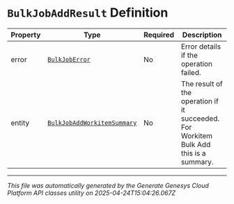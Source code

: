 # `BulkJobAddResult` Definition

| Property | Type | Required | Description |
|----------|------|----------|-------------|
| error | [`BulkJobError`](bulkjoberror-definition.md) | No | Error details if the operation failed. |
| entity | [`BulkJobAddWorkitemSummary`](bulkjobaddworkitemsummary-definition.md) | No | The result of the operation if it succeeded. For Workitem Bulk Add this is a summary. |

---

*This file was automatically generated by the Generate Genesys Cloud Platform API classes utility on 2025-04-24T15:04:26.067Z*